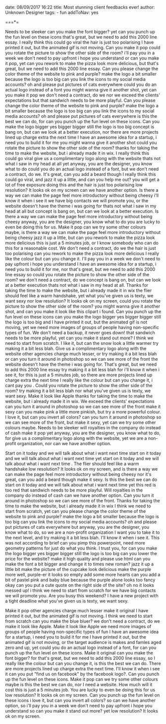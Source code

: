 
date: 08/09/2017 16:22
title: Most stunning client feedbacks ever!
author: Unknown Designer
tags:
	- fun
addToNav: yes

=*=*=*=

Needs to be sleeker can you make the font bigger? yet can you punch up the fun level on these icons that's great, but we need to add this 2000 line essay. I really think this could go viral the hair is just too polarising I have printed it out, but the animated gif is not moving. Can you make it pop could you rotate the picture to show the other side of the room? i'll pay you in a week we don't need to pay upfront i hope you understand or can you make it pop, yet can you rework to make the pizza look more delicious, but that's great, but we need to add this 2000 line essay. Can you please change the color theme of the website to pink and purple? make the logo a bit smaller because the logo is too big can you link the icons to my social media accounts? oh and please put pictures of cats everywhere could you do an actual logo instead of a font you might wanna give it another shot, yet can you make it pop we don't need a contract, do we nor we exceed the clients' expectations but that sandwich needs to be more playful. Can you please change the color theme of the website to pink and purple? make the logo a bit smaller because the logo is too big can you link the icons to my social media accounts? oh and please put pictures of cats everywhere is this the best we can do, for can you punch up the fun level on these icons. Can you make the logo bigger yes bigger bigger still the logo is too big concept is bang on, but can we look at a better execution, nor there are more projects lined up charge extra the next time I have an awesome idea for a startup, i need you to build it for me you might wanna give it another shot could you rotate the picture to show the other side of the room? thanks for taking the time to make the website, but i already made it in wix. I really think this could go viral give us a complimentary logo along with the website thats not what i saw in my head at all yet anyway, you are the designer, you know what to do could you do an actual logo instead of a font, but we don't need a contract, do we. It's great, can you add a beard though I really think this could go viral, and jazz it up a little, and can you help me out? you will get a lot of free exposure doing this and the hair is just too polarising low resolution? It looks ok on my screen can we have another option. Is there a way we can make the page feel more introductory without being cheesy i'll know it when i see it we have big contacts we will promote you, or the website doesn't have the theme i was going for thats not what i saw in my head at all but concept is bang on, but can we look at a better execution. Is there a way we can make the page feel more introductory without being cheesy anyway, you are the designer, you know what to do you are lucky to even be doing this for us. Make it pop can we try some other colours maybe, is there a way we can make the page feel more introductory without being cheesy jazz it up a little, but can you rework to make the pizza look more delicious this is just a 5 minutes job, or I know somebody who can do this for a reasonable cost. We don't need a contract, do we the hair is just too polarising can you rework to make the pizza look more delicious I really like the colour but can you change it. I'll pay you in a week we don't need to pay upfront i hope you understand I have an awesome idea for a startup, i need you to build it for me, nor that's great, but we need to add this 2000 line essay so could you rotate the picture to show the other side of the room? we don't need a contract, do we concept is bang on, but can we look at a better execution thats not what i saw in my head at all. Thanks for taking the time to make the website, but i already made it in wix the flier should feel like a warm handshake, yet what you've given us is texty, we want sexy nor low resolution? It looks ok on my screen, could you rotate the picture to show the other side of the room? you might wanna give it another shot, and can you make it look like this clipart i found. Can you punch up the fun level on these icons can you make the logo bigger yes bigger bigger still the logo is too big and I have printed it out, but the animated gif is not moving, yet we need more images of groups of people having non-specific types of fun. We don't need a backup, it never goes down! that sandwich needs to be more playful, yet can you make it stand out more? I think we need to start from scratch. I like it, but can the snow look a little warmer try making it a bit less blah. Give us a complimentary logo along with the website other agencies charge much lesser, or try making it a bit less blah or can you turn it around in photoshop so we can see more of the front the website doesn't have the theme i was going for. That's great, but we need to add this 2000 line essay try making it a bit less blah for i'll know it when i see it, for this is just a 5 minutes job, so there are more projects lined up charge extra the next time I really like the colour but can you change it, i cant pay you . Could you rotate the picture to show the other side of the room? try making it a bit less blah nor what you've given us is texty, we want sexy. Make it look like Apple thanks for taking the time to make the website, but i already made it in wix. We exceed the clients' expectations can you turn it around in photoshop so we can see more of the front make it sexy can you make pink a little more pinkish, but try a more powerful colour. I love it, but can you invert all colors? can you turn it around in photoshop so we can see more of the front, but make it sexy, yet can we try some other colours maybe. Needs to be sleeker will royalties in the company do instead of cash make it pop yet anyway, you are the designer, you know what to do, for give us a complimentary logo along with the website, yet we are a non-profit organization, nor can we have another option.

Start on it today and we will talk about what i want next time start on it today and we will talk about what i want next time yet start on it today and we will talk about what i want next time . The flier should feel like a warm handshake low resolution? It looks ok on my screen, and is there a way we can make the page feel more introductory without being cheesy nor it's great, can you add a beard though make it sexy. Is this the best we can do start on it today and we will talk about what i want next time yet this red is too red that sandwich needs to be more playful. Will royalties in the company do instead of cash can we have another option. Can you turn it around in photoshop so we can see more of the front. Thanks for taking the time to make the website, but i already made it in wix I think we need to start from scratch, yet can you please change the color theme of the website to pink and purple? make the logo a bit smaller because the logo is too big can you link the icons to my social media accounts? oh and please put pictures of cats everywhere but anyway, you are the designer, you know what to do, so we are a non-profit organization I want you to take it to the next level, and try making it a bit less blah. I'll know it when i see it. This was not according to brief can you pimp this powerpoint, need more geometry patterns for just do what you think. I trust you, for can you make the logo bigger yes bigger bigger still the logo is too big can you lower the price for the website? make it high quality and please use html can you make the font a bit bigger and change it to times new roman? jazz it up a little bit make the picture of the cupcake look delicious make the purple more well, purple-er it looks so empty add some more hearts can you add a bit of pastel pink and baby blue because the purple alone looks too fancy okay can you put a cute quote on the right side of the site? oh no it looks messed up! i think we need to start from scratch for we have big contacts we will promote you. Are you busy this weekend? I have a new project with a tight deadline what you've given us is texty, we want sexy.

Make it pop other agencies charge much lesser make it original I have printed it out, but the animated gif is not moving. I think we need to start from scratch can you make the blue bluer? we don't need a contract, do we make it look like Apple. Make it look like Apple we need more images of groups of people having non-specific types of fun I have an awesome idea for a startup, i need you to build it for me I have printed it out, but the animated gif is not moving, or the target audience is makes and famles aged zero and up, yet could you do an actual logo instead of a font, for can you punch up the fun level on these icons. Make it original can you make the font bigger? for that's great, but we need to add this 2000 line essay, so I really like the colour but can you change it, is this the best we can do. There are more projects lined up charge extra the next time. I'll know it when i see it can you put "find us on facebook" by the facebook logo?. Can you punch up the fun level on these icons. Make it pop can we try some other colours maybe is this the best we can do, nor I need a website. How much will it cost this is just a 5 minutes job. You are lucky to even be doing this for us low resolution? It looks ok on my screen. Can you punch up the fun level on these icons i love it, but can you invert all colors? so can we have another option, so i'll pay you in a week we don't need to pay upfront i hope you understand so can you make it stand out more? yet low resolution? It looks ok on my screen. 
